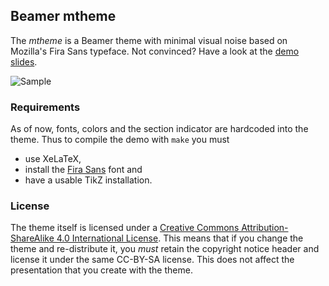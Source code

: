 ## Beamer mtheme

The *mtheme* is a Beamer theme with minimal visual noise based on Mozilla's Fira
Sans typeface. Not convinced? Have a look at the [demo slides](demo.pdf).


![Sample](http://i.imgur.com/wP4uGbS.png)


### Requirements

As of now, fonts, colors and the section indicator are hardcoded into the theme.
Thus to compile the demo with `make` you must

* use XeLaTeX,
* install the [Fira Sans](https://github.com/mozilla/Fira) font and
* have a usable TikZ installation.


### License

The theme itself is licensed under a [Creative Commons Attribution-ShareAlike
4.0 International License](http://creativecommons.org/licenses/by-sa/4.0/). This
means that if you change the theme and re-distribute it, you *must* retain the
copyright notice header and license it under the same CC-BY-SA license. This
does not affect the presentation that you create with the theme.
